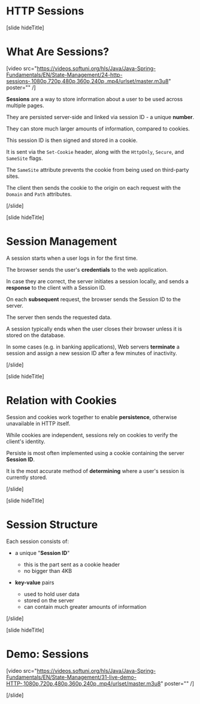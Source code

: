 # HTTP Sessions 

[slide hideTitle]
# What Are Sessions?

[video src="https://videos.softuni.org/hls/Java/Java-Spring-Fundamentals/EN/State-Management/24-http-sessions-,1080p,720p,480p,360p,240p,.mp4/urlset/master.m3u8" poster="" /]


**Sessions** are a way to store information about a user to be used across ​multiple pages​.

They are persisted server-side and linked via session ID - a unique **number**.

They can store much larger amounts of information, compared to cookies.

This session ID is then signed and stored in a cookie.

It is sent via the `Set-Cookie` header, along with the `HttpOnly`, `Secure`, and `SameSite` flags.

The `SameSite` attribute prevents the cookie from being used on third-party sites.

The client then sends the cookie to the origin on each request with the `Domain` and `Path` attributes.

[/slide]

[slide hideTitle]
# Session Management

A session starts when a user logs in for the first time.

The browser sends the user's **credentials** to the web application.

In case they are correct, the server initiates a session locally, and sends a **response** to the client with a Session ID.

On each **subsequent** request, the browser sends the Session ID to the server.

The server then sends the requested data.

A session typically ends when the user closes their browser unless it is stored on the database.

In some cases (e.g. in banking applications), Web servers **terminate** a session and assign a new session ID after a few minutes of inactivity.

[/slide]

[slide hideTitle]
# Relation with Cookies

Session and cookies work together to enable **persistence**, otherwise unavailable in HTTP itself.

While cookies are independent, sessions rely on cookies to verify the client's identity.

Persiste is most often implemented using a cookie containing the server **Session ID**.

It is the most accurate method of **determining** where a user's session is currently stored.

[/slide]

[slide hideTitle]
# Session Structure

Each session consists of: 

- a unique "**Session ID**"
    - this is the part sent as a cookie header
    - no bigger than 4KB

- **key-value** pairs
    - used to hold user data
    - stored on the server
    - can contain much greater amounts of information

[/slide]

[slide hideTitle]
# Demo: Sessions

[video src="https://videos.softuni.org/hls/Java/Java-Spring-Fundamentals/EN/State-Management/31-live-demo-HTTP-,1080p,720p,480p,360p,240p,.mp4/urlset/master.m3u8" poster="" /]

[/slide]